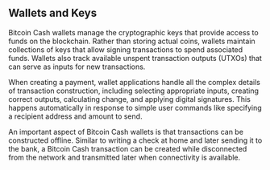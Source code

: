 ## Wallets and Keys

Bitcoin Cash wallets manage the cryptographic keys that provide access to funds on the blockchain. Rather than storing actual coins, wallets maintain collections of keys that allow signing transactions to spend associated funds. Wallets also track available unspent transaction outputs (UTXOs) that can serve as inputs for new transactions.

When creating a payment, wallet applications handle all the complex details of transaction construction, including selecting appropriate inputs, creating correct outputs, calculating change, and applying digital signatures. This happens automatically in response to simple user commands like specifying a recipient address and amount to send.

An important aspect of Bitcoin Cash wallets is that transactions can be constructed offline. Similar to writing a check at home and later sending it to the bank, a Bitcoin Cash transaction can be created while disconnected from the network and transmitted later when connectivity is available.